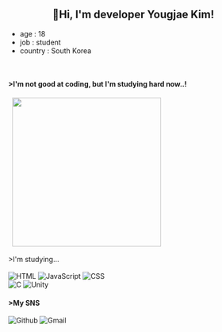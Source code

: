 <body>
    <h2 align="center">👋Hi, I'm developer Yougjae Kim!</h2>
    <ul>
        <li>age : 18</li>
        <li>job : student</li>
        <li>country : South Korea</li>
    </ul>
    <br>
    <p>
        <h4> >I'm not good at coding, but I'm studying hard now..!</h4>
        &nbsp;&nbsp;<img src="https://img1.daumcdn.net/thumb/R1280x0.fgif/?fname=http://t1.daumcdn.net/brunch/service/user/7JRW/image/NLdOFBMRyHsBm1l847vneqtWi9s.gif" width="300">
    </p>
    <p>
        >I'm studying...
        <br><br>
        <img src="https://img.shields.io/badge/-HTML5-red?style=for-the-badge&logo=html5&logoColor=ffffff" alt="HTML"> 
        <img src="https://img.shields.io/badge/-JAVASCRIPT-F7DF1E?style=for-the-badge&logo=JAVASCRIPT&logoColor=black" alt="JavaScript"> 
        <img src="https://img.shields.io/badge/-CSS3-blue?style=for-the-badge&logo=CSS3" alt="CSS">
        <br>
        <img src="https://img.shields.io/badge/C-00599C?style=for-the-badge&logo=c&logoColor=white" alt="C">
        <img src="https://img.shields.io/badge/-Unity-black?style=for-the-badge&logo=Unity" alt="Unity">
    </p>
    <P>
        <h4> >My SNS</h4>
        <img src="https://img.shields.io/badge/-bernadette1008-181717?style=social&logo=Github" alt="Github">
        <img src="https://img.shields.io/badge/-kdilkm18kdilkm18@gmail.com-EA4335?style=social&logo=Gmail" alt="Gmail">
    </p>    
</body>
